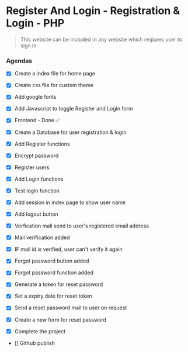 # Register And Login - Registration & Login - PHP

> This website can be included in any website which reqiures user to sign in

### Agendas

- [x] Create a index file for home page
- [x] Create css file for custom theme
- [x] Add google fonts
- [x] Add Javascript to toggle Register and Login form

- [x] Frontend - Done ✅

- [x] Create a Database for user registration & login
- [x] Add Register functions
- [x] Encrypt password
- [x] Register users
- [x] Add Login functions
- [x] Test login function
- [x] Add session in index page to show user name
- [x] Add logout button

- [x] Verfication mali send to user's registered email address
- [x] Mail verification added
- [x] IF mail id is verified, user can't verify it again

- [x] Forgot password button added
- [x] Forgot password function added
- [x] Generate a token for reset password
- [x] Set a expiry date for reset token
- [x] Send a reset password mail to user on request
- [x] Create a new form for reset password

- [x] Complete the project
- [] Github publish
